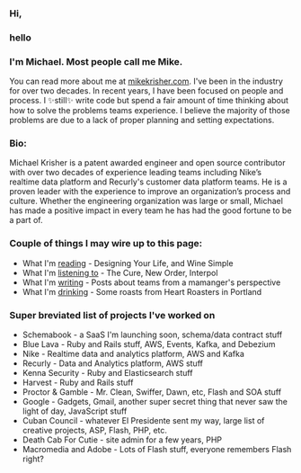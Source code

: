 ### Hi, 
### hello

### I'm Michael. Most people call me Mike. 

You can read more about me at [mikekrisher.com](http://mikekrisher.com). I've been in the industry 
for over two decades. In recent years, I have been focused on people and process. 
I ✨still✨ write code but spend a fair amount of time thinking about how to 
solve the problems teams experience. I believe the majority of those problems are due to a lack of 
proper planning and setting expectations.

### Bio:
Michael Krisher is a patent awarded engineer and open source contributor with
over two decades of experience leading teams including Nike’s realtime data
platform and Recurly's customer data platform teams. He is a proven leader with the
experience to improve an organization’s process and culture. Whether the
engineering organization was large or small, Michael has made a positive impact
in every team he has had the good fortune to be a part of.

### Couple of things I may wire up to this page:
- What I'm [reading](https://mikekrisher.com/books) - Designing Your Life, and Wine Simple
- What I'm [listening
  to](https://open.spotify.com/user/mjkrisher?si=87b30231a6bb4c65&nd=1) - The Cure, New Order, Interpol
- What I'm [writing](https://mikekrisher.com/writings) - Posts about teams from a mamanger's perspective
- What I'm [drinking](https://mikekrisher.com/coffees) - Some roasts from Heart Roasters in Portland

### Super breviated list of projects I've worked on
- Schemabook - a SaaS I'm launching soon, schema/data contract stuff
- Blue Lava - Ruby and Rails stuff, AWS, Events, Kafka, and Debezium
- Nike - Realtime data and analytics platform, AWS and Kafka
- Recurly - Data and Analytics platform, AWS stuff
- Kenna Security - Ruby and Elasticsearch stuff
- Harvest - Ruby and Rails stuff
- Proctor & Gamble - Mr. Clean, Swiffer, Dawn, etc, Flash and SOA stuff
- Google - Gadgets, Gmail, another super secret thing that never saw the light of day, JavaScript stuff
- Cuban Council - whatever El Presidente sent my way, large list of creative projects, ASP, Flash, PHP, etc.
- Death Cab For Cutie - site admin for a few years, PHP
- Macromedia and Adobe - Lots of Flash stuff, everyone remembers Flash right?

